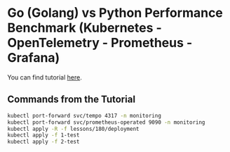 # Go (Golang) vs Python Performance Benchmark (Kubernetes - OpenTelemetry - Prometheus - Grafana)

You can find tutorial [here](https://youtu.be/vJsqDqq1R0Y).

## Commands from the Tutorial

```bash
kubectl port-forward svc/tempo 4317 -n monitoring
kubectl port-forward svc/prometheus-operated 9090 -n monitoring
kubectl apply -R -f lessons/180/deployment
kubectl apply -f 1-test
kubectl apply -f 2-test
```